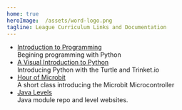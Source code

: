 ```yaml
---
home: true
heroImage:  /assets/word-logo.png
tagline: League Curriculum Links and Documentation
---
```



<!--- Note that in the list below, every list line ( starts with '*' ) must 
      have two spaces at the end to get the line break -->
      
* [Introduction to Programming](https://league-curriculum.github.io/Python-Level-0/)  
Begining programming with Python
* [A Visual Introduction to Python](https://league-curriculum.github.io/Visual-Python/)  
Introducing Python with the Turtle and Trinket.io
* [Hour of Microbit](https://league-curriculum.github.io/HourofMicrobit/)  
A short class introducing the Microbit Microcontroller
* [Java Levels](/java/java_levels.html)  
Java module repo and level websites. 
